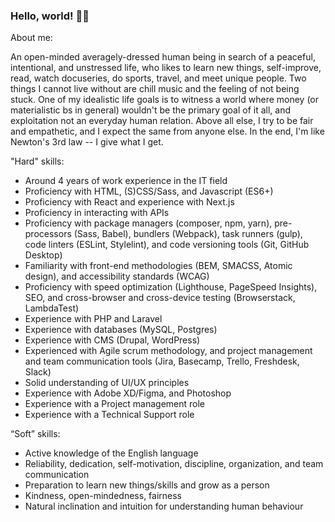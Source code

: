 ### Hello, world! 🙋‍♂️

About me:

An open-minded averagely-dressed human being in search of a peaceful, intentional, and unstressed life, who likes to learn new things, self-improve, read, watch docuseries, do sports, travel, and meet unique people. Two things I cannot live without are chill music and the feeling of not being stuck. One of my idealistic life goals is to witness a world where money (or materialistic bs in general) wouldn't be the primary goal of it all, and exploitation not an everyday human relation. Above all else, I try to be fair and empathetic, and I expect the same from anyone else. In the end, I'm like Newton's 3rd law -- I give what I get.

"Hard" skills:
- Around 4 years of work experience in the IT field
- Proficiency with HTML, (S)CSS/Sass, and Javascript (ES6+)
- Proficiency with React and experience with Next.js
- Proficiency in interacting with APIs
- Proficiency with package managers (composer, npm, yarn), pre-processors (Sass, Babel), bundlers (Webpack), task runners (gulp), code linters (ESLint, Stylelint), and code versioning tools (Git, GitHub Desktop)
- Familiarity with front-end methodologies (BEM, SMACSS, Atomic design), and accessibility standards (WCAG)
- Proficiency with speed optimization (Lighthouse, PageSpeed Insights), SEO, and cross-browser and cross-device testing (Browserstack, LambdaTest)
- Experience with PHP and Laravel
- Experience with databases (MySQL, Postgres)
- Experience with CMS (Drupal, WordPress)
- Experienced with Agile scrum methodology, and project management and team communication tools (Jira, Basecamp, Trello, Freshdesk, Slack)
- Solid understanding of UI/UX principles
- Experience with Adobe XD/Figma, and Photoshop
- Experience with a Project management role
- Experience with a Technical Support role


“Soft” skills:
- Active knowledge of the English language
- Reliability, dedication, self-motivation, discipline, organization, and team communication
- Preparation to learn new things/skills and grow as a person
- Kindness, open-mindedness, fairness
- Natural inclination and intuition for understanding human behaviour
